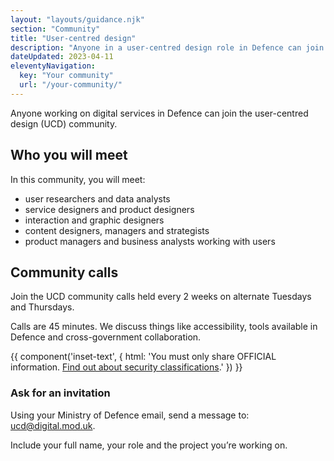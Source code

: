 ```yaml
---
layout: "layouts/guidance.njk"
section: "Community"
title: "User-centred design"
description: "Anyone in a user-centred design role in Defence can join the community. Find out how to get involved."
dateUpdated: 2023-04-11
eleventyNavigation:
  key: "Your community"
  url: "/your-community/"
---
```


Anyone working on digital services in Defence can join the user-centred design (UCD) community. 

## Who you will meet

In this community, you will meet:

- user researchers and data analysts
- service designers and product designers
- interaction and graphic designers
- content designers, managers and strategists
- product managers and business analysts working with users

## Community calls

Join the UCD community calls held every 2 weeks on alternate Tuesdays and Thursdays.

Calls are 45 minutes. We discuss things like accessibility, tools available in Defence and cross-government collaboration.

{{ component('inset-text', {
  html: 'You must only share OFFICIAL information. <a href="/security-classifications/">Find out about security classifications</a>.'
}) }}

### Ask for an invitation

Using your Ministry of Defence email, send a message to: [ucd@digital.mod.uk](mailto:ucd@digital.mod.uk). 

Include your full name, your role and the project you’re working on.

